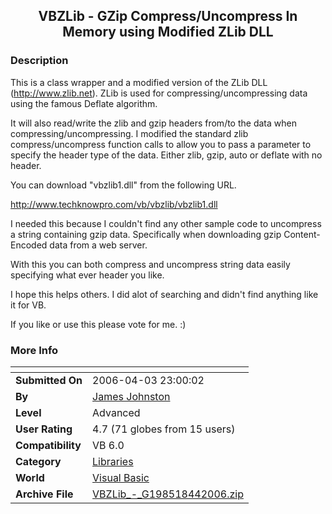 ﻿<div align="center">

## VBZLib \- GZip Compress/Uncompress In Memory using Modified ZLib DLL


</div>

### Description

This is a class wrapper and a modified version of the ZLib DLL (http://www.zlib.net). ZLib is used for compressing/uncompressing data using the famous Deflate algorithm.

It will also read/write the zlib and gzip headers from/to the data when compressing/uncompressing. I modified the standard zlib compress/uncompress function calls to allow you to pass a parameter to specify the header type of the data. Either zlib, gzip, auto or deflate with no header.

You can download "vbzlib1.dll" from the following URL.

http://www.techknowpro.com/vb/vbzlib/vbzlib1.dll

I needed this because I couldn't find any other sample code to uncompress a string containing gzip data. Specifically when downloading gzip Content-Encoded data from a web server.

With this you can both compress and uncompress string data easily specifying what ever header you like.

I hope this helps others. I did alot of searching and didn't find anything like it for VB.

If you like or use this please vote for me. :)
 
### More Info
 


<span>             |<span>
---                |---
**Submitted On**   |2006-04-03 23:00:02
**By**             |[James Johnston](https://github.com/Planet-Source-Code/PSCIndex/blob/master/ByAuthor/james-johnston.md)
**Level**          |Advanced
**User Rating**    |4.7 (71 globes from 15 users)
**Compatibility**  |VB 6\.0
**Category**       |[Libraries](https://github.com/Planet-Source-Code/PSCIndex/blob/master/ByCategory/libraries__1-49.md)
**World**          |[Visual Basic](https://github.com/Planet-Source-Code/PSCIndex/blob/master/ByWorld/visual-basic.md)
**Archive File**   |[VBZLib\_\-\_G198518442006\.zip](https://github.com/Planet-Source-Code/james-johnston-vbzlib-gzip-compress-uncompress-in-memory-using-modified-zlib-dll__1-64920/archive/master.zip)








